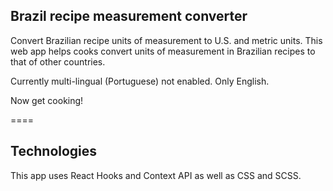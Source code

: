 ## Brazil recipe measurement converter

Convert Brazilian recipe units of measurement to U.S. and metric units. This web app helps cooks convert units of measurement in Brazilian recipes to that of other countries.

Currently multi-lingual (Portuguese) not enabled. Only English.

Now get cooking!

====

## Technologies
This app uses React Hooks and Context API as well as CSS and SCSS.


